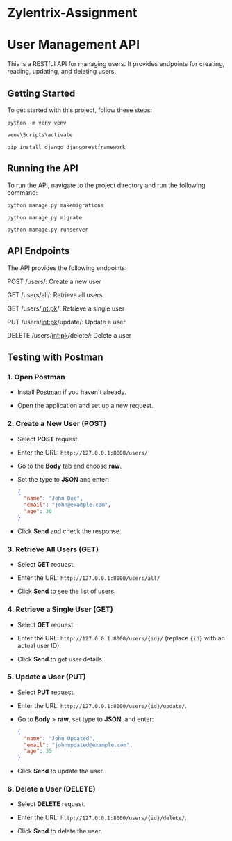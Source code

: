 # Zylentrix-Assignment

# User Management API

This is a RESTful API for managing users. It provides endpoints for creating, reading, updating, and deleting users.

## Getting Started

To get started with this project, follow these steps:

``` python -m venv venv ```

``` venv\Scripts\activate ```

```pip install django djangorestframework```

## Running the API

To run the API, navigate to the project directory and run the following command:

```python manage.py makemigrations```

```python manage.py migrate```

```python manage.py runserver```

## API Endpoints
The API provides the following endpoints:

POST /users/: Create a new user

GET /users/all/: Retrieve all users

GET /users/<int:pk>/: Retrieve a single user

PUT /users/<int:pk>/update/: Update a user

DELETE /users/<int:pk>/delete/: Delete a user

## Testing with Postman

### 1. Open Postman

- Install [Postman](https://www.postman.com/) if you haven't already.
  
- Open the application and set up a new request.

### 2. Create a New User (POST)
- Select **POST** request.
  
- Enter the URL: `http://127.0.0.1:8000/users/`
  
- Go to the **Body** tab and choose **raw**.
  
- Set the type to **JSON** and enter:
  
  ```json
  {
    "name": "John Doe",
    "email": "john@example.com",
    "age": 30
  }
  ```
  
- Click **Send** and check the response.

### 3. Retrieve All Users (GET)

- Select **GET** request.
  
- Enter the URL: `http://127.0.0.1:8000/users/all/`
  
- Click **Send** to see the list of users.

### 4. Retrieve a Single User (GET)

- Select **GET** request.
  
- Enter the URL: `http://127.0.0.1:8000/users/{id}/` (replace `{id}` with an actual user ID).
  
- Click **Send** to get user details.

### 5. Update a User (PUT)

- Select **PUT** request.
  
- Enter the URL: `http://127.0.0.1:8000/users/{id}/update/`.
  
- Go to **Body** > **raw**, set type to **JSON**, and enter:
  
  ```json
  {
    "name": "John Updated",
    "email": "johnupdated@example.com",
    "age": 35
  }
  ```
  
- Click **Send** to update the user.

### 6. Delete a User (DELETE)

- Select **DELETE** request.
  
- Enter the URL: `http://127.0.0.1:8000/users/{id}/delete/`.
  
- Click **Send** to delete the user.


